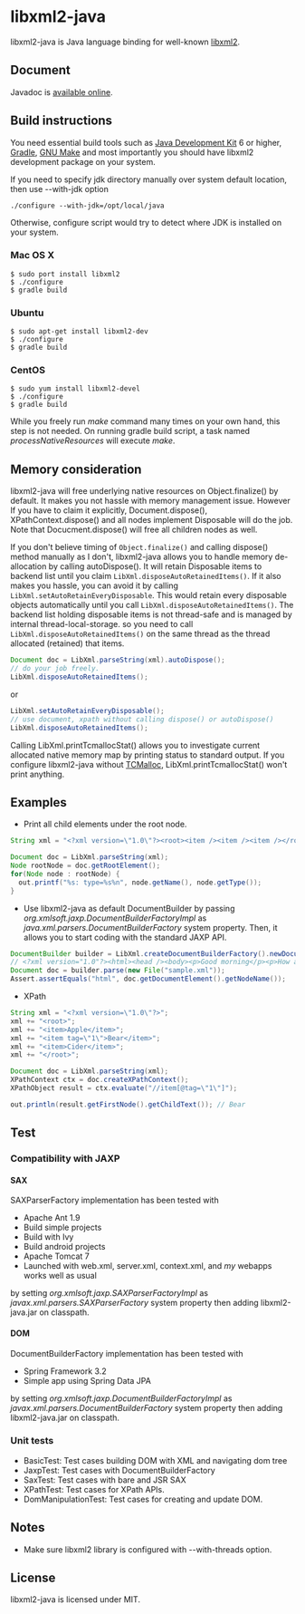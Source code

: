 # libxml2-java

libxml2-java is Java language binding for well-known [libxml2](http://xmlsoft.org/). 

## Document 

Javadoc is [available online](http://rath.github.io/libxml2-java/javadoc/).

## Build instructions

You need essential build tools such as [Java Development Kit](http://en.wikipedia.org/wiki/Java_Development_Kit) 6 or higher, [Gradle](http://www.gradle.org), [GNU Make](http://www.gnu.org/software/make/) and most importantly you should have libxml2 development package on your system. 

If you need to specify jdk directory manually over system default location, then use --with-jdk option 

	./configure --with-jdk=/opt/local/java

Otherwise, configure script would try to detect where JDK is installed on your system.

### Mac OS X
	$ sudo port install libxml2
	$ ./configure 
	$ gradle build 
### Ubuntu
	$ sudo apt-get install libxml2-dev
	$ ./configure 
	$ gradle build
### CentOS
	$ sudo yum install libxml2-devel
	$ ./configure 
	$ gradle build

While you freely run _make_ command many times on your own hand, this step is not needed. On running gradle build script, a task named _processNativeResources_ will execute _make_. 

## Memory consideration

 libxml2-java will free underlying native resources on Object.finalize() by default. It makes you not hassle with memory management issue. However If you have to claim it explicitly, Document.dispose(), XPathContext.dispose() and all nodes implement Disposable will do the job. Note that Docucment.dispose() will free all children nodes as well. 

 If you don't believe timing of `Object.finalize()` and calling dispose() method manually as I don't, libxml2-java allows you to handle memory de-allocation by calling autoDispose(). It will retain Disposable items to backend list until you claim `LibXml.disposeAutoRetainedItems()`. If it also makes you hassle, you can avoid it by calling `LibXml.setAutoRetainEveryDisposable`. This would retain every disposable objects automatically until you call `LibXml.disposeAutoRetainedItems()`. 
 The backend list holding disposable items is not thread-safe and is managed by internal thread-local-storage. so you need to call `LibXml.disposeAutoRetainedItems()` on the same thread as the thread allocated (retained) that items.

```java
Document doc = LibXml.parseString(xml).autoDispose();
// do your job freely.
LibXml.disposeAutoRetainedItems();
```

or

```java
LibXml.setAutoRetainEveryDisposable();
// use document, xpath without calling dispose() or autoDispose()
LibXml.disposeAutoRetainedItems();
```

Calling LibXml.printTcmallocStat() allows you to investigate current allocated native memory map by printing status to standard output. If you configure libxml2-java without [TCMalloc](http://goog-perftools.sourceforge.net/doc/tcmalloc.html), LibXml.printTcmallocStat() won't print anything.

## Examples 

* Print all child elements under the root node.

```java
String xml = "<?xml version=\"1.0\"?><root><item /><item /><item /></root>";

Document doc = LibXml.parseString(xml);
Node rootNode = doc.getRootElement();
for(Node node : rootNode) {
  out.printf("%s: type=%s%n", node.getName(), node.getType());
}
```

* Use libxml2-java as default DocumentBuilder by passing *org.xmlsoft.jaxp.DocumentBuilderFactoryImpl* as *java.xml.parsers.DocumentBuilderFactory* system property. Then, it allows you to start coding with the standard JAXP API.

```java
DocumentBuilder builder = LibXml.createDocumentBuilderFactory().newDocumentBuilder();
// <?xml version="1.0"?><html><head /><body><p>Good morning</p><p>How are you?</p></body></html>
Document doc = builder.parse(new File("sample.xml"));
Assert.assertEquals("html", doc.getDocumentElement().getNodeName());
```
  
* XPath 

```java
String xml = "<?xml version=\"1.0\"?>";
xml += "<root>";
xml += "<item>Apple</item>";
xml += "<item tag=\"1\">Bear</item>";
xml += "<item>Cider</item>";
xml += "</root>";

Document doc = LibXml.parseString(xml);
XPathContext ctx = doc.createXPathContext();
XPathObject result = ctx.evaluate("//item[@tag=\"1\"]");

out.println(result.getFirstNode().getChildText()); // Bear
```

## Test 

### Compatibility with JAXP

#### SAX 

SAXParserFactory implementation has been tested with 

- Apache Ant 1.9
 - Build simple projects
 - Build with Ivy
 - Build android projects
- Apache Tomcat 7
 - Launched with web.xml, server.xml, context.xml, and *my* webapps works well as usual

by setting _org.xmlsoft.jaxp.SAXParserFactoryImpl_ as _javax.xml.parsers.SAXParserFactory_ system property then adding libxml2-java.jar on classpath. 

#### DOM

DocumentBuilderFactory implementation has been tested with  

- Spring Framework 3.2
 - Simple app using Spring Data JPA

by setting _org.xmlsoft.jaxp.DocumentBuilderFactoryImpl_ as _javax.xml.parsers.DocumentBuilderFactory_ system property then adding libxml2-java.jar on classpath.

### Unit tests 

- BasicTest: Test cases building DOM with XML and navigating dom tree
- JaxpTest: Test cases with DocumentBuilderFactory
- SaxTest: Test cases with bare and JSR SAX
- XPathTest: Test cases for XPath APIs.
- DomManipulationTest: Test cases for creating and update DOM.

## Notes

- Make sure libxml2 library is configured with --with-threads option.

## License

libxml2-java is licensed under MIT.
